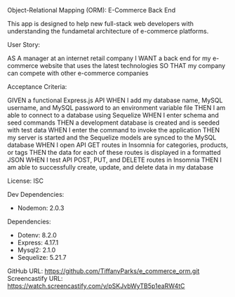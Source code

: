 Object-Relational Mapping (ORM): E-Commerce Back End

This app is designed to help new full-stack web developers with understanding the fundametal architecture of e-commerce platforms.


User Story:

AS A manager at an internet retail company
I WANT a back end for my e-commerce website that uses the latest technologies
SO THAT my company can compete with other e-commerce companies


Acceptance Criteria:

GIVEN a functional Express.js API
WHEN I add my database name, MySQL username, and MySQL password to an environment variable file
THEN I am able to connect to a database using Sequelize
WHEN I enter schema and seed commands
THEN a development database is created and is seeded with test data
WHEN I enter the command to invoke the application
THEN my server is started and the Sequelize models are synced to the MySQL database
WHEN I open API GET routes in Insomnia for categories, products, or tags
THEN the data for each of these routes is displayed in a formatted JSON
WHEN I test API POST, PUT, and DELETE routes in Insomnia
THEN I am able to successfully create, update, and delete data in my database


  License: ISC

  Dev Dependencies:
  * Nodemon: 2.0.3

  Dependencies:

  * Dotenv: 8.2.0
  * Express: 4.17.1
  * Mysql2: 2.1.0
  * Sequelize: 5.21.7

  GitHub URL: https://github.com/TiffanyParks/e_commerce_orm.git
  Screencastify URL: https://watch.screencastify.com/v/pSKJvbWyTB5p1eaRW4tC
  
